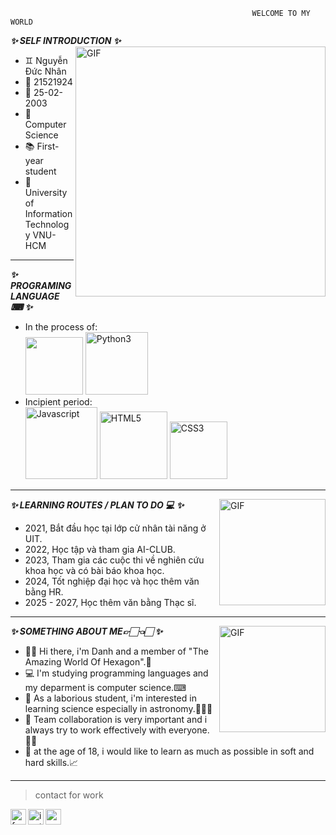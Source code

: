                                                           WELCOME TO MY WORLD
                                                     
**_✨ SELF INTRODUCTION ✨_**
  <img align="right" width="400px" hight = "600px" alt="GIF" src="https://i.pinimg.com/originals/45/84/a1/4584a1e592966241fa9849fdd194f5bd.gif" />
- ♊ Nguyễn Đức Nhân 
- 🎰 21521924 
- 📅 25-02-2003 
- 📖 Computer Science 
- 📚 First-year student 
- 🏫 University of Information Technology VNU-HCM 
---

**_✨ PROGRAMING LANGUAGE ⌨ ✨_** 
- In the process of: \
  <img width="92px" src="https://i.ibb.co/cD7rgYW/readme-logo-C.png" border="0" />
  <img width="100px" src="https://i.ibb.co/MDHTKhG/Python3.png" alt="Python3" border="0" />
- Incipient period: \
  <img width="115px" src="https://i.ibb.co/LCd3gKM/Javascript.png" alt="Javascript" border="0" />
  <img width="108px" src="https://i.ibb.co/Gs13k6v/HTML5.png" alt="HTML5" border="0" />
  <img width="92px" src="https://i.ibb.co/WWjW9Xm/CSS3.png" alt="CSS3" border="0" />
 ---
 
 **_✨ LEARNING ROUTES / PLAN TO DO 💻 ✨_**
 <img align="right" width="170px" alt="GIF" src="https://i.pinimg.com/originals/83/4f/38/834f3887bde180c0d471f00389466b9c.gif" />
 - 2021, Bắt đầu học tại lớp cử nhân tài năng ở UIT.
 - 2022, Học tập và tham gia AI-CLUB.
 - 2023, Tham gia các cuộc thi về nghiên cứu khoa học và có bài báo khoa học.
 - 2024, Tốt nghiệp đại học và học thêm văn bằng HR.
 - 2025 - 2027, Học thêm văn bằng Thạc sĩ.
 ---
 
**_✨ SOMETHING ABOUT ME👉🏻👈🏻 ✨_**
 <img align="right" width="170px" alt="GIF" src="https://cdni.iconscout.com/illustration/premium/thumb/developer-2143200-1801815.png" />
 - 👋🏻 Hi there, i'm Danh and a member of "The Amazing World Of Hexagon".🎇
 - 💻 I'm studying programming languages and my deparment is computer science.⌨
 - 🔬 As a laborious student, i'm interested in learning science especially in astronomy.👨🏻‍🚀
 - 👀 Team collaboration is very important and i always try to work effectively with everyone.👌🏻
 - 📓 at the age of 18, i would like to learn as much as possible in soft and hard skills.📈
 ---
 
> contact for work
<a href="https://www.facebook.com/Amonnnnnn1/">
  <img align="left" alt="facebook" width="25px" src="https://img.icons8.com/fluency/240/000000/facebook-new.png" />
</a>
<a href="https://www.instagram.com/rua_2502/">
  <img align="left" alt="instagram" width="25px" src="https://img.icons8.com/fluency/240/000000/instagram-new.png" />
</a>
<a href="21520373@gm.uit.edu.vn">
  <img align="left" alt="gmail" width="25px" src="https://img.icons8.com/color/240/000000/gmail-new.png" />
</a>
